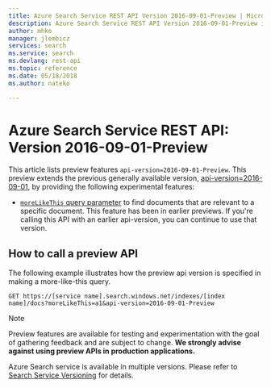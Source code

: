```yaml
---
title: Azure Search Service REST API Version 2016-09-01-Preview | Microsoft Docs
description: Azure Search Service REST API Version 2016-09-01-Preview includes experimental features such as moreLikeThis searches.
author: mhko
manager: jlembicz
services: search
ms.service: search
ms.devlang: rest-api
ms.topic: reference
ms.date: 05/18/2018
ms.author: nateko

---
```

# Azure Search Service REST API: Version 2016-09-01-Preview
This article lists preview features `api-version=2016-09-01-Preview`. This preview extends the previous generally available version, [api-version=2016-09-01](https://docs.microsoft.com/rest/api/searchservice), by providing the following experimental features:

* [`moreLikeThis` query parameter](search-more-like-this.md) to find documents that are relevant to a specific document. This feature has been in earlier previews. If you're calling this API with an earlier api-version, you can continue to use that version.


## How to call a preview API

The following example illustrates how the preview api version is specified in making a more-like-this query.

    GET https://[service name].search.windows.net/indexes/[index name]/docs?moreLikeThis=a1&api-version=2016-09-01-Preview

> [!NOTE]
> Preview features are available for testing and experimentation with the goal of gathering feedback and are subject to change. **We strongly advise against using preview APIs in production applications.**

Azure Search service is available in multiple versions. Please refer to [Search Service Versioning](https://docs.microsoft.com/azure/search/search-api-versions) for details.
